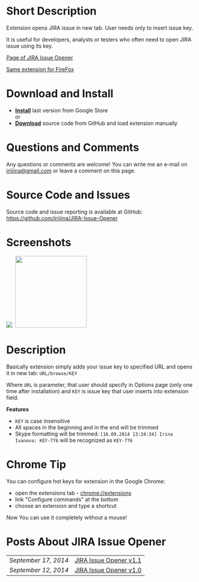 <h1>Short Description</h1>
Extension opens JIRA issue in new tab. User needs only to insert issue key.

It is useful for developers, analysts or testers who often need to open JIRA issue using its key.

<a href = "http://ivanova-irina.blogspot.com/p/jira-issue-opener.html">Page of JIRA Issue Opener</a>

<a href = "https://github.com/iriiiina/JIRA-Issue-Opener-FF">Same extension for FireFox</a>

<h1>Download and Install</h1>
<ul>
<li><strong><a href="https://chrome.google.com/webstore/detail/jira-issue-opener/koceedenfpfaogpnpplkeikokjdnlamj">Install</a></strong> last version from Google Store
</li>
or
<li><strong><a href="https://github.com/iriiiina/JIRA-Issue-Opener">Download</a></strong> source code from GitHub and load extension manually</li>
</ul>

<h1>Questions and Comments</h1>
Any questions or comments are welcome! You can write me an e-mail on <a href="mailto:iriiiina@gmail.com">iriiiina@gmail.com</a> or leave a comment on this page.

<h1>Source Code and Issues</h1>
Source code and issue reporting is available at GitHub: <a href="https://github.com/iriiiina/JIRA-Issue-Opener">https://github.com/iriiiina/JIRA-Issue-Opener</a>

<h1>Screenshots</h1>
<img border="0" src="http://3.bp.blogspot.com/-lXr4C8njBBs/VBmYrnVGTDI/AAAAAAAALXk/k4UpCRoBFBY/s1600/extension.jpg" />&nbsp;
<img border="0" src="http://4.bp.blogspot.com/-Wb3ckR69dJE/VBLcx2KA7uI/AAAAAAAALVw/sgnMzDi3FWA/s1600/options.jpg" height = "190px"/>

<h1>Description</h1>
Basically extension simply adds your issue key to specified URL and opens it in new tab:
<code>URL/browse/KEY</code>

Where <code>URL</code> is parameter, that user should specify in Options page (only one time after installation) and <code>KEY</code> is issue key that user inserts into extension field.

<b>Features</b>
<ul>
<li><code>KEY</code> is case insensitive</li>
<li>All spaces in the beginning and in the end will be trimmed</li>
<li>Skype formatting will be trimmed: <code>[16.09.2014 13:34:34] Irina Ivanova: KEY-776</code> will be recognized as <code>KEY-776</code></li></ul>

<h1>Chrome Tip</h1>
You can configure hot keys for extension in the Google Chrome:
<ul>
<li>open the extensions tab - <a href="chrome://extensions/">chrome://extensions</a></li>
<li>link "Configure commands" at the bottom</li>
<li>choose an extension and type a shortcut</li>
</ul>
Now You can use it completely without a mouse!

<h1>Posts About JIRA Issue Opener</h1>
<table><tbody>
<tr><td><em>September 17, 2014</em></td><td><a href="http://ivanova-irina.blogspot.com/2014/09/jira-issue-opener-v11.html">JIRA Issue Opener v1.1</a></td></tr>
<tr><td><em>September 12, 2014</em></td><td><a href="http://ivanova-irina.blogspot.com/2014/09/jira-issue-opener-v10.html">JIRA Issue Opener v1.0</a></td></tr>
</tbody></table>
